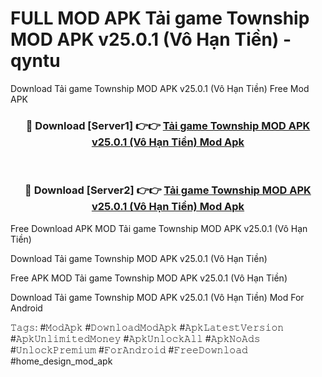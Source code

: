 # FULL MOD APK Tải game Township MOD APK v25.0.1 (Vô Hạn Tiền) - qyntu
Download Tải game Township MOD APK v25.0.1 (Vô Hạn Tiền) Free Mod APK

<div align="center">
<h3>🔴 Download [Server1] 👉👉 <a href="https://apk-comot.site?title=Tải_game_Township_MOD_APK_v25.0.1_(Vô_Hạn_Tiền)">Tải game Township MOD APK v25.0.1 (Vô Hạn Tiền) Mod Apk</a></h3><br>

<h3>🔴 Download [Server2] 👉👉 <a href="https://apk-comot.site?title=Tải_game_Township_MOD_APK_v25.0.1_(Vô_Hạn_Tiền)">Tải game Township MOD APK v25.0.1 (Vô Hạn Tiền) Mod Apk</a></h3>
</div>


Free Download APK MOD Tải game Township MOD APK v25.0.1 (Vô Hạn Tiền)

Download Tải game Township MOD APK v25.0.1 (Vô Hạn Tiền) 

Free APK MOD Tải game Township MOD APK v25.0.1 (Vô Hạn Tiền) 

Download Tải game Township MOD APK v25.0.1 (Vô Hạn Tiền) Mod For Android

𝚃𝚊𝚐𝚜: #𝙼𝚘𝚍𝙰𝚙𝚔 #𝙳𝚘𝚠𝚗𝚕𝚘𝚊𝚍𝙼𝚘𝚍𝙰𝚙𝚔 #𝙰𝚙𝚔𝙻𝚊𝚝𝚎𝚜𝚝𝚅𝚎𝚛𝚜𝚒𝚘𝚗 #𝙰𝚙𝚔𝚄𝚗𝚕𝚒𝚖𝚒𝚝𝚎𝚍𝙼𝚘𝚗𝚎𝚢 #𝙰𝚙𝚔𝚄𝚗𝚕𝚘𝚌𝚔𝙰𝚕𝚕 #𝙰𝚙𝚔𝙽𝚘𝙰𝚍𝚜 #𝚄𝚗𝚕𝚘𝚌𝚔𝙿𝚛𝚎𝚖𝚒𝚞𝚖 #𝙵𝚘𝚛𝙰𝚗𝚍𝚛𝚘𝚒𝚍 #𝙵𝚛𝚎𝚎𝙳𝚘𝚠𝚗𝚕𝚘𝚊𝚍 #home_design_mod_apk